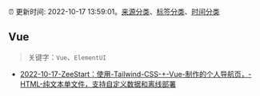 :alarm_clock: 更新时间: 2022-10-17 13:59:01。[来源分类](../README.md)、[标签分类](../TAGS.md)、[时间分类](../TIMELINE.md)

## Vue


> 关键字：`Vue`、`ElementUI`



- [2022-10-17-ZeeStart：使用-Tailwind-CSS-+-Vue-制作的个人导航页，-HTML-纯文本单文件，支持自定义数据和离线部署](https://www.v2ex.com/t/887583) 